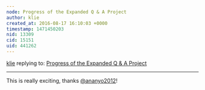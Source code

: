 ```yaml
---
node: Progress of the Expanded Q & A Project
author: klie
created_at: 2016-08-17 16:10:03 +0000
timestamp: 1471450203
nid: 13309
cid: 15151
uid: 441262
---
```




[klie](../profile/klie) replying to: [Progress of the Expanded Q & A Project](../notes/ananyo2012/07-25-2016/progress-of-the-expanded-q-a-project)

----
This is really exciting, thanks [@ananyo2012](/profile/ananyo2012)!